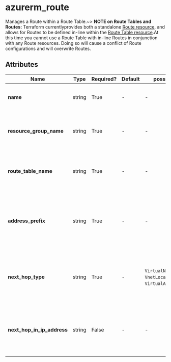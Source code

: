 # azurerm_route

Manages a Route within a Route Table.~> **NOTE on Route Tables and Routes:** Terraform currentlyprovides both a standalone [Route resource](route.html), and allows for Routes to be defined in-line within the [Route Table resource](route_table.html).At this time you cannot use a Route Table with in-line Routes in conjunction with any Route resources. Doing so will cause a conflict of Route configurations and will overwrite Routes.

## Attributes

| Name | Type | Required? | Default  | possible values | Description |
| ---- | ---- | --------- | -------- | ----------- | ----------- |
| **name** | string | True | -  |  -  | The name of the route. Changing this forces a new resource to be created. | 
| **resource_group_name** | string | True | -  |  -  | The name of the resource group in which to create the route. Changing this forces a new resource to be created. | 
| **route_table_name** | string | True | -  |  -  | The name of the route table within which create the route. Changing this forces a new resource to be created. | 
| **address_prefix** | string | True | -  |  -  | The destination to which the route applies. Can be CIDR (such as `10.1.0.0/16`) or [Azure Service Tag](https://docs.microsoft.com/azure/virtual-network/service-tags-overview) (such as `ApiManagement`, `AzureBackup` or `AzureMonitor`) format. | 
| **next_hop_type** | string | True | -  |  `VirtualNetworkGateway`, `VnetLocal`, `Internet`, `VirtualAppliance`, `None`  | The type of Azure hop the packet should be sent to. Possible values are `VirtualNetworkGateway`, `VnetLocal`, `Internet`, `VirtualAppliance` and `None`. | 
| **next_hop_in_ip_address** | string | False | -  |  -  | Contains the IP address packets should be forwarded to. Next hop values are only allowed in routes where the next hop type is `VirtualAppliance`. | 

